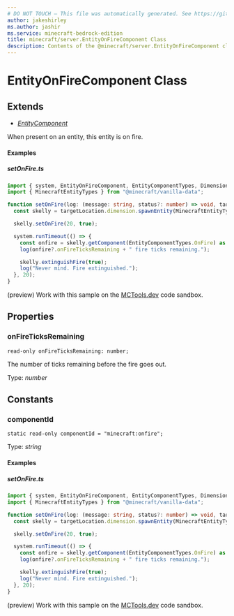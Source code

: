 ```yaml
---
# DO NOT TOUCH — This file was automatically generated. See https://github.com/mojang/minecraftapidocsgenerator to modify descriptions, examples, etc.
author: jakeshirley
ms.author: jashir
ms.service: minecraft-bedrock-edition
title: minecraft/server.EntityOnFireComponent Class
description: Contents of the @minecraft/server.EntityOnFireComponent class.
---
```

# EntityOnFireComponent Class

## Extends
- [*EntityComponent*](EntityComponent.md)

When present on an entity, this entity is on fire.

#### Examples

##### ***setOnFire.ts***

```typescript
import { system, EntityOnFireComponent, EntityComponentTypes, DimensionLocation } from "@minecraft/server";
import { MinecraftEntityTypes } from "@minecraft/vanilla-data";

function setOnFire(log: (message: string, status?: number) => void, targetLocation: DimensionLocation) {
  const skelly = targetLocation.dimension.spawnEntity(MinecraftEntityTypes.Skeleton, targetLocation);

  skelly.setOnFire(20, true);

  system.runTimeout(() => {
    const onfire = skelly.getComponent(EntityComponentTypes.OnFire) as EntityOnFireComponent;
    log(onfire?.onFireTicksRemaining + " fire ticks remaining.");

    skelly.extinguishFire(true);
    log("Never mind. Fire extinguished.");
  }, 20);
}
```

(preview) Work with this sample on the [MCTools.dev](https://mctools.dev/?open=gp/setOnFire.ts) code sandbox.

## Properties

### **onFireTicksRemaining**
`read-only onFireTicksRemaining: number;`

The number of ticks remaining before the fire goes out.

Type: *number*

## Constants

### **componentId**
`static read-only componentId = "minecraft:onfire";`

Type: *string*

#### Examples

##### ***setOnFire.ts***

```typescript
import { system, EntityOnFireComponent, EntityComponentTypes, DimensionLocation } from "@minecraft/server";
import { MinecraftEntityTypes } from "@minecraft/vanilla-data";

function setOnFire(log: (message: string, status?: number) => void, targetLocation: DimensionLocation) {
  const skelly = targetLocation.dimension.spawnEntity(MinecraftEntityTypes.Skeleton, targetLocation);

  skelly.setOnFire(20, true);

  system.runTimeout(() => {
    const onfire = skelly.getComponent(EntityComponentTypes.OnFire) as EntityOnFireComponent;
    log(onfire?.onFireTicksRemaining + " fire ticks remaining.");

    skelly.extinguishFire(true);
    log("Never mind. Fire extinguished.");
  }, 20);
}
```

(preview) Work with this sample on the [MCTools.dev](https://mctools.dev/?open=gp/setOnFire.ts) code sandbox.
